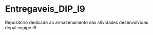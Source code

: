 # Entregaveis_DIP_I9
Repositório dedicado ao armazenamento das atividades desenvolvidas depal equipe I9.
